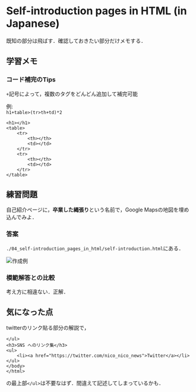 # Self-introduction pages in HTML (in Japanese)

既知の部分は飛ばす．確認しておきたい部分だけメモする．

## 学習メモ

### コード補完のTips

`+`記号によって，複数のタグをどんどん追加して補完可能

例:<br>
`h1+table>(tr>th+td)*2`

```
<h1></h1>
<table>
    <tr>
        <th></th>
        <td></td>
    </tr>
    <tr>
        <th></th>
        <td></td>
    </tr>
</table>
```

## 練習問題

自己紹介ページに，**卒業した縄張り**という名前で，Google Mapsの地図を埋め込んでみよ．

### 答案

`./04_self-introduction_pages_in_html/self-introduction.html`にある．

![作成例](https://github.com/ababa893/nnn_workbook/blob/master/01/04_self-introduction_pages_in_html/self-intro_example.png?raw=true)

### 模範解答との比較

考え方に相違ない．正解．

## 気になった点

twitterのリンク貼る部分の解説で，

```
</ul>
<h3>SNS へのリンク集</h3>
<ul>
    <li><a href="https://twitter.com/nico_nico_news">Twitter</a></li>
</ul>
</body>
</html>
```

の最上部`</ul>`は不要なはず．間違えて記述してしまっているかも．